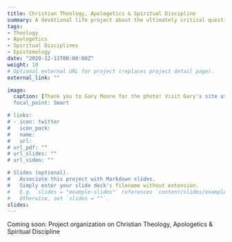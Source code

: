 ```yaml
---
title: Christian Theology, Apologetics & Spiritual Discipline
summary: A devotional life project about the ultimately critical questions we all must face
tags:
- Theology
- Apologetics
- Spiritual Disciplines
- Epistemology
date: "2020-12-13T00:00:00Z"
weight: 10
# Optional external URL for project (replaces project detail page).
external_link: ""

image:
  caption: [Thank you to Gary Moore for the photo! Visit Gary's site at My Even Song](https://www.myevensong.com/)
  focal_point: Smart

# links:
# - icon: twitter
#   icon_pack: 
#   name: 
#   url: 
# url_pdf: ""
# url_slides: ""
# url_video: ""

# Slides (optional).
#   Associate this project with Markdown slides.
#   Simply enter your slide deck's filename without extension.
#   E.g. `slides = "example-slides"` references `content/slides/example-slides.md`.
#   Otherwise, set `slides = ""`.
slides: 
---
```


Coming soon: Project organization on Christian Theology, Apologetics & Spiritual Discipline
